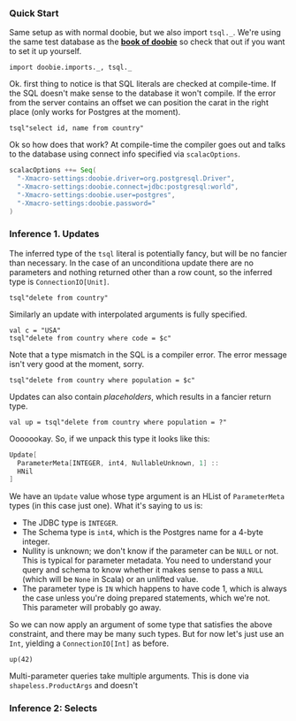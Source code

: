 
### Quick Start

Same setup as with normal doobie, but we also import `tsql._`. We're using the same test database as the [**book of doobie**](http://tpolecat.github.io/doobie-0.2.3/00-index.html) so check that out if you want to set it up yourself.

```tut:silent
import doobie.imports._, tsql._
```

Ok. first thing to notice is that SQL literals are checked at compile-time. If the SQL doesn't make sense to the database it won't compile. If the error from the server contains an offset we can position the carat in the right place (only works for Postgres at the moment).

```tut:fail
tsql"select id, name from country"
```

Ok so how does that work? At compile-time the compiler goes out and talks to the database using connect info specified via `scalacOptions`.

```scala
scalacOptions ++= Seq(
  "-Xmacro-settings:doobie.driver=org.postgresql.Driver",
  "-Xmacro-settings:doobie.connect=jdbc:postgresql:world",
  "-Xmacro-settings:doobie.user=postgres",
  "-Xmacro-settings:doobie.password="
)
```

### Inference 1. Updates

The inferred type of the `tsql` literal is potentially fancy, but will be no fancier than necessary. In the case of an unconditiona update there are no parameters and nothing returned other than a row count, so the inferred type is `ConnectionIO[Unit]`.

```tut
tsql"delete from country"
```

Similarly an update with interpolated arguments is fully specified.

```tut
val c = "USA"
tsql"delete from country where code = $c"
```

Note that a type mismatch in the SQL is a compiler error. The error message isn't very good at the moment, sorry.

```tut:fail
tsql"delete from country where population = $c"
```

Updates can also contain *placeholders*, which results in a fancier return type.

```tut
val up = tsql"delete from country where population = ?"
```

Ooooookay. So, if we unpack this type it looks like this:

```scala
Update[
  ParameterMeta[INTEGER, int4, NullableUnknown, 1] ::
  HNil
]
```

We have an `Update` value whose type argument is an HList of `ParameterMeta` types (in this case just one). What it's saying to us is:

- The JDBC type is `INTEGER`.
- The Schema type is `int4`, which is the Postgres name for a 4-byte integer.
- Nullity is unknown; we don't know if the parameter can be `NULL` or not. This is typical for parameter metadata. You need to understand your query and schema to know whether it makes sense to pass a `NULL` (which will be `None` in Scala) or an unlifted value.
- The parameter type is `IN` which happens to have code 1, which is always the case unless you're doing prepared statements, which we're not. This parameter will probably go away.

So we can now apply an argument of some type that satisfies the above constraint, and there may be many such types. But for now let's just use an `Int`, yielding a `ConnectionIO[Int]` as before.

```tut
up(42)
```

Multi-parameter queries take multiple arguments. This is done via `shapeless.ProductArgs` and doesn't 


### Inference 2: Selects










